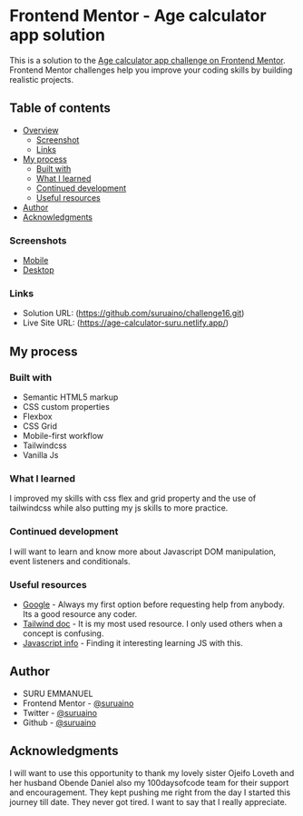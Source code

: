# Frontend Mentor - Age calculator app solution

This is a solution to the [Age calculator app challenge on Frontend Mentor](https://www.frontendmentor.io/challenges/age-calculator-app-dF9DFFpj-Q). Frontend Mentor challenges help you improve your coding skills by building realistic projects.

## Table of contents

- [Overview](#overview)
  - [Screenshot](#screenshot)
  - [Links](#links)
- [My process](#my-process)
  - [Built with](#built-with)
  - [What I learned](#what-I-learned)
  - [Continued development](#continued-development)
  - [Useful resources](#useful-resources)
- [Author](#author)
- [Acknowledgments](#acknowledgments)

### Screenshots

- [Mobile](assets/images/agecalculator-mobile.png)
- [Desktop](assets/images/agecalculator-desktop.png)

### Links

- Solution URL: (https://github.com/suruaino/challenge16.git)
- Live Site URL: (https://age-calculator-suru.netlify.app/)

## My process

### Built with

- Semantic HTML5 markup
- CSS custom properties
- Flexbox
- CSS Grid
- Mobile-first workflow
- Tailwindcss
- Vanilla Js

### What I learned

I improved my skills with css flex and grid property and the use of tailwindcss while also putting my js skills to more practice.

### Continued development

I will want to learn and know more about Javascript DOM manipulation, event listeners and conditionals.

### Useful resources

- [Google](https://www.google.com) - Always my first option before requesting help from anybody. Its a good resource any coder.
- [Tailwind doc](https://www.tailwindcss/docs.com) - It is my most used resource. I only used others when a concept is confusing.
- [Javascript info](https://javascript.info) - Finding it interesting learning JS with this.

## Author

- SURU EMMANUEL
- Frontend Mentor - [@suruaino](https://www.frontendmentor.io/profile/suruaino)
- Twitter - [@suruaino](https://www.twitter.com/suruaino)
- Github - [@suruaino](https://www.github.com/suruaino)

## Acknowledgments

I will want to use this opportunity to thank my lovely sister Ojeifo Loveth and her husband Obende Daniel also my 100daysofcode team for their support and encouragement. They kept pushing me right from the day I started this journey till date. They never got tired. I want to say that I really appreciate.

